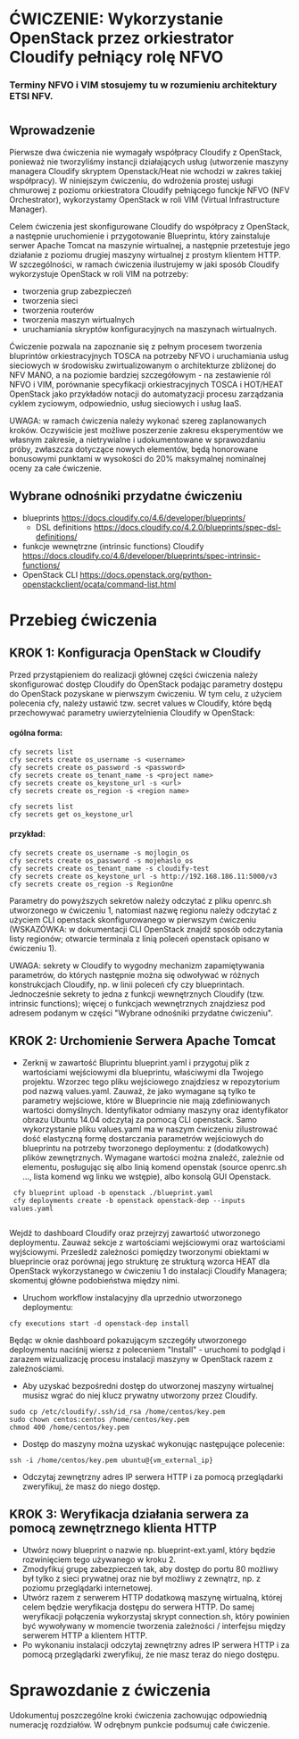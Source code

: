 # ĆWICZENIE: Wykorzystanie OpenStack przez orkiestrator Cloudify pełniący rolę NFVO

### Terminy NFVO i VIM stosujemy tu w rozumieniu architektury ETSI NFV.
# 
## Wprowadzenie

Pierwsze dwa ćwiczenia nie wymagały współpracy Cloudify z OpenStack, ponieważ nie tworzyliśmy instancji działających usług (utworzenie maszyny managera Cloudify skryptem Openstack/Heat nie wchodzi w zakres takiej współpracy). W niniejszym ćwiczeniu, do wdrożenia prostej usługi chmurowej z poziomu orkiestratora Cloudify pełniącego funckje NFVO (NFV Orchestrator), wykorzystamy OpenStack w roli VIM (Virtual Infrastructure Manager).

Celem ćwiczenia jest skonfigurowane Cloudify do współpracy z OpenStack, a następnie uruchomienie i przygotowanie Blueprintu, który zainstaluje serwer Apache Tomcat na maszynie wirtualnej, a następnie przetestuje jego działanie z poziomu drugiej maszyny wirtualnej z prostym klientem HTTP. W szczególności, w ramach ćwiczenia ilustrujemy w jaki sposób Cloudify wykorzystuje OpenStack w roli VIM na potrzeby:

- tworzenia grup zabezpieczeń
- tworzenia sieci
- tworzenia routerów
- tworzenia maszyn wirtualnych
- uruchamiania skryptów konfiguracyjnych na maszynach wirtualnych.

Ćwiczenie pozwala na zapoznanie się z pełnym procesem tworzenia bluprintów orkiestracyjnych TOSCA na potrzeby NFVO i uruchamiania usług sieciowych w środowisku zwirtualizowanym o architekturze zbliżonej do NFV MANO, a na poziomie bardziej szczegółowym - na zestawienie ról NFVO i VIM, porównanie specyfikacji orkiestracyjnych TOSCA i HOT/HEAT OpenStack jako przykładów notacji do automatyzacji procesu zarządzania cyklem zyciowym, odpowiednio, usług sieciowych i usług IaaS. 

UWAGA: w ramach ćwiczenia należy wykonać szereg zaplanowanych kroków. Oczywiście jest możliwe poszerzenie zakresu eksperymentów we własnym zakresie, a nietrywialne i udokumentowane w sprawozdaniu próby, zwłaszcza dotyczące nowych elementów, będą honorowane bonusowymi punktami w wysokości do 20% maksymalnej nominalnej oceny za całe ćwiczenie.

## Wybrane odnośniki przydatne ćwiczeniu

- blueprints https://docs.cloudify.co/4.6/developer/blueprints/
    * DSL definitions https://docs.cloudify.co/4.2.0/blueprints/spec-dsl-definitions/
- funkcje wewnętrzne (intrinsic functions) Cloudify https://docs.cloudify.co/4.6/developer/blueprints/spec-intrinsic-functions/
- OpenStack CLI https://docs.openstack.org/python-openstackclient/ocata/command-list.html

# Przebieg ćwiczenia

## KROK 1: Konfiguracja OpenStack w Cloudify

Przed przystąpieniem do realizacji głównej części ćwiczenia należy skonfigurować dostęp Cloudify do OpenStack podając parametry dostępu do OpenStack pozyskane w pierwszym ćwiczeniu. W tym celu, z użyciem polecenia cfy, należy ustawić tzw. secret values w Cloudify, które będą przechowywać parametry uwierzytelnienia Cloudify w OpenStack:

#### ogólna forma:
```
cfy secrets list
cfy secrets create os_username -s <username>
cfy secrets create os_password -s <password>
cfy secrets create os_tenant_name -s <project name>
cfy secrets create os_keystone_url -s <url>
cfy secrets create os_region -s <region name>

cfy secrets list
cfy secrets get os_keystone_url
```
#### przykład:
```
cfy secrets create os_username -s mojlogin_os
cfy secrets create os_password -s mojehaslo_os
cfy secrets create os_tenant_name -s cloudify-test
cfy secrets create os_keystone_url -s http://192.168.186.11:5000/v3
cfy secrets create os_region -s RegionOne
```

Parametry do powyższych sekretów należy odczytać z pliku openrc.sh utworzonego w ćwiczeniu 1, natomiast nazwę regionu należy odczytać z użyciem CLI openstack skonfigurowanego w pierwszym ćwiczeniu (WSKAZÓWKA: w dokumentacji CLI OpenStack znajdź sposób odczytania listy regionów; otwarcie terminala z linią poleceń openstack opisano w ćwiczeniu 1).

UWAGA: sekrety w Cloudify to wygodny mechanizm zapamiętywania parametrów, do których następnie można się odwoływać w różnych konstrukcjach Cloudify, np. w linii poleceń cfy czy blueprintach. Jednocześnie sekrety to jedna z funkcji wewnętrznych Cloudify (tzw. intrinsic functions); więcej o funkcjach wewnętrznych znajdziesz pod adresem podanym w części "Wybrane odnośniki przydatne ćwiczeniu".

## KROK 2: Urchomienie Serwera Apache Tomcat

- Zerknij w zawartość Bluprintu blueprint.yaml i przygotuj plik z wartościami wejściowymi dla blueprintu, właściwymi dla Twojego projektu. Wzorzec tego pliku wejściowego znajdziesz w repozytorium pod nazwą values.yaml. Zauważ, że jako wymagane są tylko te parametry wejściowe, które w Blueprincie nie mają zdefiniowanych wartości domyślnych. Identyfikator odmiany maszyny oraz identyfikator obrazu Ubuntu 14.04 odczytaj za pomocą CLI openstack. Samo wykorzystanie pliku values.yaml ma w naszym ćwiczeniu zilustrować dość elastyczną formę dostarczania parametrów wejściowych do blueprintu na potrzeby tworzonego deploymentu: z (dodatkowych) plików zewnętrznych. Wymagane wartości można znaleźć, zależnie od elementu, posługując się albo linią komend openstak (source openrc.sh ..., lista komend wg linku we wstępie), albo konsolą GUI Openstack.

```
 cfy blueprint upload -b openstack ./blueprint.yaml
 cfy deployments create -b openstack openstack-dep --inputs values.yaml
 
```
Wejdź to dashboard Cloudify oraz przejrzyj zawartość utworzonego deploymentu. Zauważ sekcje z wartościami wejściowymi oraz wartościami wyjściowymi. Prześledź zależności pomiędzy tworzonymi obiektami w blueprincie oraz porównaj jego strukturę ze strukturą wzorca HEAT dla OpenStack wykorzystanego w ćwiczeniu 1 do instalacji Cloudify Managera; skomentuj główne podobieństwa między nimi.

- Uruchom workflow instalacyjny dla uprzednio utworzonego deploymentu:

```
cfy executions start -d openstack-dep install
```

Będąc w oknie dashboard pokazującym szczegóły utworzonego deploymentu naciśnij wiersz z poleceniem "Install" - uruchomi to podgląd i zarazem wizualizację procesu instalacji maszyny w OpenStack razem z zależnościami.

- Aby uzyskać bezpośredni dostęp do utworzonej maszyny wirtualnej musisz wgrać do niej klucz prywatny utworzony przez Cloudify.
```
sudo cp /etc/cloudify/.ssh/id_rsa /home/centos/key.pem 
sudo chown centos:centos /home/centos/key.pem 
chmod 400 /home/centos/key.pem 
```
- Dostęp do maszyny można uzyskać wykonując następujące polecenie:
```
ssh -i /home/centos/key.pem ubuntu@{vm_external_ip}
```

- Odczytaj zewnętrzny adres IP serwera HTTP i za pomocą przeglądarki zweryfikuj, że masz do niego dostęp.

## KROK 3: Weryfikacja działania serwera za pomocą zewnętrznego klienta HTTP

- Utwórz nowy blueprint o nazwie np. blueprint-ext.yaml, który będzie rozwinięciem tego używanego w kroku 2. 
- Zmodyfikuj grupę zabezpieczeń tak, aby dostęp do portu 80 możliwy był tylko z sieci prywatnej oraz nie był możliwy z zewnątrz, np. z poziomu przeglądarki internetowej.
- Utwórz razem z serwerem HTTP dodatkową maszynę wirtualną, której celem będzie weryfikacja dostępu do serwera HTTP. Do samej weryfikacji połączenia wykorzystaj skrypt connection.sh, który powinien być wywoływany w momencie tworzenia zależności / interfejsu między serwerem HTTP a klientem HTTP. 
- Po wykonaniu instalacji odczytaj zewnętrzny adres IP serwera HTTP i za pomocą przeglądarki zweryfikuj, że nie masz teraz do niego dostępu.

# Sprawozdanie z ćwiczenia

Udokumentuj poszczególne kroki ćwiczenia zachowując odpowiednią numerację rozdziałów. W odrębnym punkcie podsumuj całe ćwiczenie. 
